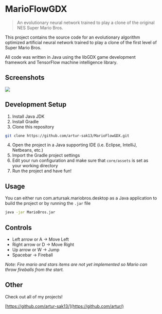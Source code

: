# MarioFlowGDX
> An evolutionary neural network trained to play a clone of the original NES Super Mario Bros.

This project contains the source code for an evolutionary algorithm optimized artificial neural network trained to play a clone of the first level of Super Mario Bros.

All code was written in Java using the libGDX game development framework and TensorFlow machine intelligence library.

## Screenshots
![](https://github.com/artur-sak13/MarioFlowGDX/core/assets/gameplay.png)

## Development Setup
1. Install Java JDK
2. Install Gradle
3. Clone this repository
```sh
git clone https://github.com/artur-sak13/MarioFlowGDX.git
```
4. Open the project in a Java supporting IDE (i.e. Eclipse, IntelliJ, Netbeans, etc.)
5. Import the Gradle project settings
6. Edit your run configuration and make sure that `core/assets` is set as your working directory
7. Run the project and have fun!

## Usage
You can either run com.artursak.mariobros.desktop as a Java application to build the project or by running the `.jar` file
```sh
java -jar MarioBros.jar
```
## Controls
* Left arrow or A -> Move Left
* Right arrow or D -> Move Right
* Up arrow or W -> Jump
* Spacebar -> Fireball

*Note: Fire mario and stars items are not yet implemented so Mario can throw fireballs from the start.*

## Other
Check out all of my projects!

[https://github.com/artur-sak13/](https://github.com/artur/)